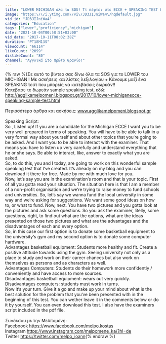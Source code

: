 ```yaml
---
title: "LOWER MICHIGAN όλα τα SOS! Τί πέφτει στο ECCE + SPEAKING TEST δωρεάν!"
image: "https:\/\/i.ytimg.com\/vi\/JD3JIJniWa4\/hqdefault.jpg"
vid_id: "JD3JIJniWa4"
categories: "Education"
tags: ["lower","proficiency","michigan"]
date: "2021-10-04T00:58:51+03:00"
vid_date: "2017-10-11T08:02:38Z"
duration: "PT18M13S"
viewcount: "66114"
likeCount: "2099"
dislikeCount: "80"
channel: "Αγγλικά Στο πρώτο θρανίο!"
---
```

{% raw %}Σε αυτό το βίντεο σας δίνω όλα τα SOS για το LOWER του MICHIGAN ! Με ασκήσεις και λίστες λεξιλογίου + Κάνουμε μαζί ένα SPEAKING τεστ που μπορείς να κατεβάσεις δωρεάν!!<br />Κατέβασε το δωρεάν sample speaking test, εδώ: <br /><a rel="nofollow" target="blank" href="http://agglikamelpomeni.blogspot.gr/2017/10/lower-michiganecce-speaking-sample-test.html">http://agglikamelpomeni.blogspot.gr/2017/10/lower-michiganecce-speaking-sample-test.html</a><br /><br />Περισσότερα άρθρα και ασκήσεις: www.agglikamelpomeni.blogspot.gr<br /><br />Speaking Script: <br /> So , Listen up! If you are a candidate for the Michigan ECCE I want you to be very well prepared in terms of speaking. You will have to be able to talk in a very formal way about yourself and about other topics that you‘re going to be asked. And I want you to be able to interact with the examiner. That means you have to listen up very carefully and understand everything that he or she says. Be able to interact, like, answer to exactly what you are asked. <br />So, to do this, you and I today, are going to work on this wonderful sample speaking test that I‘ve created. It‘s already on my blog and you can download it there for free. Made by me with much love for you. <br />Now, let‘s say you are in the examination‘s room and that is your topic. First of all you gotta read your situation. The situation here is that I am a member of a non-profit organisation and we‘re trying to raise money to fund schools and universities. So, let‘s say we wanna fund the local university in some way and we‘re asking for suggestions. We want some good ideas on how to, or what to fund. Now, next. You have two pictures and you gotta look at the pictures and ask some questions. So you ask the examiner, litelly, some  questions, right, to find out what are the options, what are the ideas presented on those two pictures and what are the advantages and the disadvantages of each and every option.<br />So, in this case our first option is to donate some basketball equipment to the university‘s gym and my second option is to donate some computer hardware. <br />Advantages basketball equipment: Students more healthy and fit. Create a positive attitude towards using the gym. Seeing university not only as a place to study and work on their career chances but also work on themselves as persons and as characters as well.<br />Advantages Computers: Students do their homework more confidently / conveniently and have access to more sources.<br />Disadvantages   basketball equipment: wears out very quickly.<br />Disadvantages computers: students must work in turns.<br />Now it‘s your turn. Give it a go and make up your mind about what is the best solution for the problem that you‘ve been presented with in the beginning of this test. You can wether leave it in the comments below or  do it by yourself. You can even download this test. I also have the examiners script included in the pdf file.<br /><br />Συνδέσου με την Μελπομένη:<br />Faceboook <a rel="nofollow" target="blank" href="https://www.facebook.com/melpo.kostas">https://www.facebook.com/melpo.kostas</a><br />Instagram <a rel="nofollow" target="blank" href="https://www.instagram.com/melpomene_ka/?hl=de">https://www.instagram.com/melpomene_ka/?hl=de</a><br />Twitter <a rel="nofollow" target="blank" href="https://twitter.com/melpo_ioann">https://twitter.com/melpo_ioann</a>{% endraw %}
